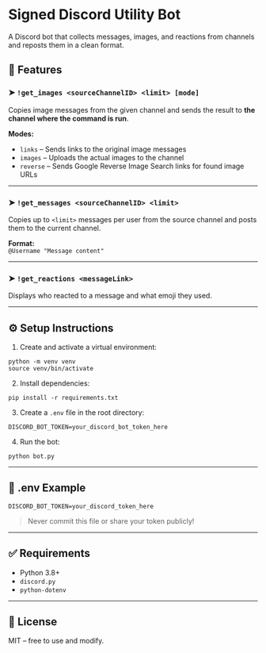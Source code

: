 # Signed Discord Utility Bot

A Discord bot that collects messages, images, and reactions from channels and reposts them in a clean format.

## 🔧 Features

### ➤ `!get_images <sourceChannelID> <limit> [mode]`
Copies image messages from the given channel and sends the result to **the channel where the command is run**.

**Modes:**
- `links` – Sends links to the original image messages  
- `images` – Uploads the actual images to the channel  
- `reverse` – Sends Google Reverse Image Search links for found image URLs

---

### ➤ `!get_messages <sourceChannelID> <limit>`
Copies up to `<limit>` messages per user from the source channel and posts them to the current channel.

**Format:**  
`@Username "Message content"`

---

### ➤ `!get_reactions <messageLink>`
Displays who reacted to a message and what emoji they used.

---

## ⚙️ Setup Instructions

1. Create and activate a virtual environment:
```
python -m venv venv
source venv/bin/activate
```

2. Install dependencies:
```
pip install -r requirements.txt
```

3. Create a `.env` file in the root directory:
```
DISCORD_BOT_TOKEN=your_discord_bot_token_here
```

4. Run the bot:
```
python bot.py
```

---

## 📁 .env Example

```
DISCORD_BOT_TOKEN=your_discord_token_here
```

> Never commit this file or share your token publicly!

---

## ✅ Requirements

- Python 3.8+
- `discord.py`
- `python-dotenv`

---

## 🤝 License

MIT – free to use and modify.
